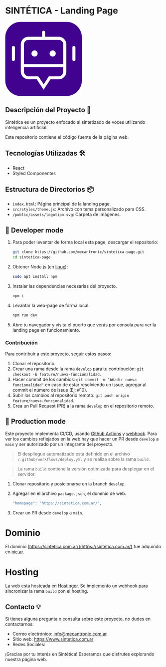 # SINTÉTICA - Landing Page 

![Logo de la Startup](sinteticaHTML/static/img/logo.png)

## Descripción del Proyecto 📝

Sintética es un proyecto enfocado al sintetizado de voces utilizando inteligencia artificial.

Este repositorio contiene el código fuente de la página web.

## Tecnologías Utilizadas 🛠️

- React
- Styled Componentes

## Estructura de Directorios 📦

- `index.html`: Página principal de la landing page.
- `src/styles/theme.js`: Archivo con tema personalizado para CSS.
- `/public/assets/logotipo.svg`: Carpeta de imágenes.

## 🌱 **Developer mode**

1. Para poder levantar de forma local esta page, descargar el repositorio:
    ``` bash
    git clone https://github.com/mecantronic/sintetica-page.git
    cd sintetica-page
    ```

2. Obtener Node.js (en [linux](https://github.com/nodesource/distributions)):
    ``` bash
    sudo apt install npm 
    ```

3. Instalar las dependencias necesarias del proyecto.
    ``` bash
    npm i
    ```

4. Levantar la web-page de forma local.
    ``` bash
    npm run dev
    ```

5. Abre tu navegador y visita el puerto que verás por consola para ver la landing page en funcionamiento.

### Contribución
Para contribuir a este proyecto, seguir estos pasos:

1. Clonar el repositorio.
2. Crear una rama desde la rama `develop` para tu contribución: `git checkout -b feature/nueva-funcionalidad`.
3. Hacer commit de los cambios: `git commit -m "Añadir nueva funcionalidad"` en caso de estar resolviendo un issue, agregar al commit el número de issue (Ej: #10).
4. Subir los cambios al repositorio remoto: `git push origin feature/nueva-funcionalidad`.
5. Crea un Pull Request (PR) a la rama `develop` en el repositorio remoto.

## 🚀 **Production mode**
Este proyecto implementa CI/CD, usando [Github Actions](https://github.com/features/actions) y [webhook](https://www.redhat.com/es/topics/automation/what-is-a-webhook). Para ver los cambios reflejados en la web hay que hacer un PR desde `develop` a `main` y ser autorizado por un integrante del proyecto.

> El despliegue automatizado esta definido en el archivo `/.github/workflows/deploy.yml` y se realiza sobre la rama `build`.

> La rama `build` contiene la versión optimizada para desplegar en el servidor.

1. Clonar repositorio y posicionarse en la branch `develop`.

2. Agregar en el archivo `package.json`, el domínio de web.
    ``` bash
    "homepage": "https://sintetica.com.ar/",
    ```
3. Crear un PR desde `develop` a `main`.

# Dominio
El dominio [https://sintetica.com.ar/](https://sintetica.com.ar/) fue adquirido en [nic.ar](https://nic.ar/es/ayuda/instructivos/registro-de-dominio). 

# Hosting
La web esta hosteada en [Hostinger](https://www.hostinger.com.ar/). Se implemento un webhook para sincronizar la rama `build` con el hosting.


## Contacto 💡

Si tienes alguna pregunta o consulta sobre este proyecto, no dudes en contactarnos:

- Correo electrónico: info@mecantronic.com.ar
- Sitio web: https://www.sintetica.com.ar
- Redes Sociales: 

¡Gracias por tu interés en Sintética! Esperamos que disfrutes explorando nuestra página web.